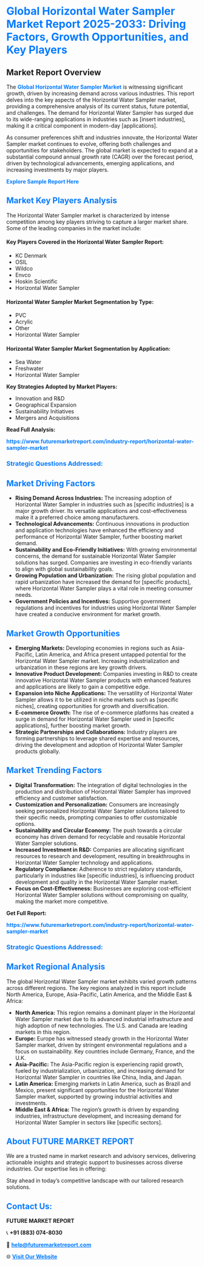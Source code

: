 <h1 style="color: #007BFF;">Global Horizontal Water Sampler Market Report 2025-2033: Driving Factors, Growth Opportunities, and Key Players</h1>

<section id="overview">
<h2>Market Report Overview</h2>
<p>The <a href="https://www.futuremarketreport.com/industry-report/horizontal-water-sampler-market" style="color: #007BFF; text-decoration: none;"><strong>Global Horizontal Water Sampler Market</strong></a> is witnessing significant growth, driven by increasing demand across various industries. This report delves into the key aspects of the Horizontal Water Sampler market, providing a comprehensive analysis of its current status, future potential, and challenges. The demand for Horizontal Water Sampler has surged due to its wide-ranging applications in industries such as [insert industries], making it a critical component in modern-day [applications].</p>
<p>As consumer preferences shift and industries innovate, the Horizontal Water Sampler market continues to evolve, offering both challenges and opportunities for stakeholders. The global market is expected to expand at a substantial compound annual growth rate (CAGR) over the forecast period, driven by technological advancements, emerging applications, and increasing investments by major players.</p>
</section>

<section id="overview">
<p><a href="https://www.futuremarketreport.com/request-sample/reportId=100846" style="color: #007BFF; text-decoration: none;"><strong>Explore Sample Report Here</strong></a></p>
</section>

<section id="key-players">
<h2 style="color: #007BFF;">Market Key Players Analysis</h2>
<p>The Horizontal Water Sampler market is characterized by intense competition among key players striving to capture a larger market share. Some of the leading companies in the market include:</p>
<h4>Key Players Covered in the Horizontal Water Sampler Report:</h4>
<ul><li>KC Denmark</li><li>OSIL</li><li>Wildco</li><li>Envco</li><li>Hoskin Scientific</li><li>Horizontal Water Sampler</li></ul>
<h4>Horizontal Water Sampler Market Segmentation by Type:</h4>
<ul><li>PVC</li><li>Acrylic</li><li>Other</li><li>Horizontal Water Sampler</li></ul>

<h4>Horizontal Water Sampler Market Segmentation by Application:</h4>
<ul><li>Sea Water</li><li>Freshwater</li><li>Horizontal Water Sampler</li></ul>
<p><strong>Key Strategies Adopted by Market Players:</strong></p>
<ul>
<li>Innovation and R&D</li>
<li>Geographical Expansion</li>
<li>Sustainability Initiatives</li>
<li>Mergers and Acquisitions</li>
</ul>
</section>

<section>
<p><strong>Read Full Analysis: </strong></p><a href="https://www.futuremarketreport.com/industry-report/horizontal-water-sampler-market" style="color: #007BFF; text-decoration: none;"><strong>https://www.futuremarketreport.com/industry-report/horizontal-water-sampler-market</strong></a>
<h3 style="color: #007BFF;">Strategic Questions Addressed:</h3>
</section>

<section id="driving-factors">
<h2 style="color: #007BFF;">Market Driving Factors</h2>
<ul>
<li><strong>Rising Demand Across Industries:</strong> The increasing adoption of Horizontal Water Sampler in industries such as [specific industries] is a major growth driver. Its versatile applications and cost-effectiveness make it a preferred choice among manufacturers.</li>
<li><strong>Technological Advancements:</strong> Continuous innovations in production and application technologies have enhanced the efficiency and performance of Horizontal Water Sampler, further boosting market demand.</li>
<li><strong>Sustainability and Eco-Friendly Initiatives:</strong> With growing environmental concerns, the demand for sustainable Horizontal Water Sampler solutions has surged. Companies are investing in eco-friendly variants to align with global sustainability goals.</li>
<li><strong>Growing Population and Urbanization:</strong> The rising global population and rapid urbanization have increased the demand for [specific products], where Horizontal Water Sampler plays a vital role in meeting consumer needs.</li>
<li><strong>Government Policies and Incentives:</strong> Supportive government regulations and incentives for industries using Horizontal Water Sampler have created a conducive environment for market growth.</li>
</ul>
</section>

<section id="growth-opportunities">
<h2 style="color: #007BFF;">Market Growth Opportunities</h2>
<ul>
<li><strong>Emerging Markets:</strong> Developing economies in regions such as Asia-Pacific, Latin America, and Africa present untapped potential for the Horizontal Water Sampler market. Increasing industrialization and urbanization in these regions are key growth drivers.</li>
<li><strong>Innovative Product Development:</strong> Companies investing in R&D to create innovative Horizontal Water Sampler products with enhanced features and applications are likely to gain a competitive edge.</li>
<li><strong>Expansion into Niche Applications:</strong> The versatility of Horizontal Water Sampler allows it to be utilized in niche markets such as [specific niches], creating opportunities for growth and diversification.</li>
<li><strong>E-commerce Growth:</strong> The rise of e-commerce platforms has created a surge in demand for Horizontal Water Sampler used in [specific applications], further boosting market growth.</li>
<li><strong>Strategic Partnerships and Collaborations:</strong> Industry players are forming partnerships to leverage shared expertise and resources, driving the development and adoption of Horizontal Water Sampler products globally.</li>
</ul>
</section>

<section id="trending-factors">
<h2 style="color: #007BFF;">Market Trending Factors</h2>
<ul>
<li><strong>Digital Transformation:</strong> The integration of digital technologies in the production and distribution of Horizontal Water Sampler has improved efficiency and customer satisfaction.</li>
<li><strong>Customization and Personalization:</strong> Consumers are increasingly seeking personalized Horizontal Water Sampler solutions tailored to their specific needs, prompting companies to offer customizable options.</li>
<li><strong>Sustainability and Circular Economy:</strong> The push towards a circular economy has driven demand for recyclable and reusable Horizontal Water Sampler solutions.</li>
<li><strong>Increased Investment in R&D:</strong> Companies are allocating significant resources to research and development, resulting in breakthroughs in Horizontal Water Sampler technology and applications.</li>
<li><strong>Regulatory Compliance:</strong> Adherence to strict regulatory standards, particularly in industries like [specific industries], is influencing product development and quality in the Horizontal Water Sampler market.</li>
<li><strong>Focus on Cost-Effectiveness:</strong> Businesses are exploring cost-efficient Horizontal Water Sampler solutions without compromising on quality, making the market more competitive.</li>
</ul>
</section>

<section>
<p><strong>Get Full Report: </strong></p><a href="https://www.futuremarketreport.com/industry-report/horizontal-water-sampler-market" style="color: #007BFF; text-decoration: none;"><strong>https://www.futuremarketreport.com/industry-report/horizontal-water-sampler-market</strong></a>
<h3 style="color: #007BFF;">Strategic Questions Addressed:</h3>
</section>


<section id="regional-analysis">
<h2 style="color: #007BFF;">Market Regional Analysis</h2>
<p>The global Horizontal Water Sampler market exhibits varied growth patterns across different regions. The key regions analyzed in this report include North America, Europe, Asia-Pacific, Latin America, and the Middle East & Africa:</p>
<ul>
<li><strong>North America:</strong> This region remains a dominant player in the Horizontal Water Sampler market due to its advanced industrial infrastructure and high adoption of new technologies. The U.S. and Canada are leading markets in this region.</li>
<li><strong>Europe:</strong> Europe has witnessed steady growth in the Horizontal Water Sampler market, driven by stringent environmental regulations and a focus on sustainability. Key countries include Germany, France, and the U.K.</li>
<li><strong>Asia-Pacific:</strong> The Asia-Pacific region is experiencing rapid growth, fueled by industrialization, urbanization, and increasing demand for Horizontal Water Sampler in countries like China, India, and Japan.</li>
<li><strong>Latin America:</strong> Emerging markets in Latin America, such as Brazil and Mexico, present significant opportunities for the Horizontal Water Sampler market, supported by growing industrial activities and investments.</li>
<li><strong>Middle East & Africa:</strong> The region’s growth is driven by expanding industries, infrastructure development, and increasing demand for Horizontal Water Sampler in sectors like [specific sectors].</li>
</ul>
</section>

<footer>
<h2 style="color: #007BFF;">About FUTURE MARKET REPORT</h2>
<p>We are a trusted name in market research and advisory services, delivering actionable insights and strategic support to businesses across diverse industries. Our expertise lies in offering:</p>

<p>Stay ahead in today’s competitive landscape with our tailored research solutions.</p>

<h2 style="color: #007BFF;">Contact Us:</h2>
<p><strong>FUTURE MARKET REPORT</strong></p>
<p>📞 <strong>+91 (883) 074-8030</strong></p>
<p>📧 <strong><a href="mailto:help@futuremarketreport.com" style="color: #007BFF;">help@futuremarketreport.com</a></strong></p>
<p>🌐 <strong><a href="https://www.futuremarketreport.com/" style="color: #007BFF;">Visit Our Website</a></strong></p>
</footer>